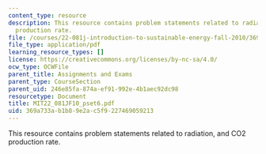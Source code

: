 ```yaml
---
content_type: resource
description: This resource contains problem statements related to radiation, and CO2
  production rate.
file: /courses/22-081j-introduction-to-sustainable-energy-fall-2010/369a733ab1b89e2ac5f9227469059213_MIT22_081JF10_pset6.pdf
file_type: application/pdf
learning_resource_types: []
license: https://creativecommons.org/licenses/by-nc-sa/4.0/
ocw_type: OCWFile
parent_title: Assignments and Exams
parent_type: CourseSection
parent_uid: 246e85fa-874a-ef91-992e-4b1aec92dc98
resourcetype: Document
title: MIT22_081JF10_pset6.pdf
uid: 369a733a-b1b8-9e2a-c5f9-227469059213
---
```

This resource contains problem statements related to radiation, and CO2 production rate.